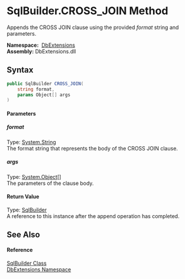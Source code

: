 SqlBuilder.CROSS_JOIN Method
============================
Appends the CROSS JOIN clause using the provided *format* string and parameters.

  **Namespace:**  [DbExtensions][1]  
  **Assembly:** DbExtensions.dll

Syntax
------

```csharp
public SqlBuilder CROSS_JOIN(
	string format,
	params Object[] args
)
```

#### Parameters

##### *format*
Type: [System.String][2]  
The format string that represents the body of the CROSS JOIN clause.

##### *args*
Type: [System.Object][3][]  
The parameters of the clause body.

#### Return Value
Type: [SqlBuilder][4]  
A reference to this instance after the append operation has completed.

See Also
--------

#### Reference
[SqlBuilder Class][4]  
[DbExtensions Namespace][1]  

[1]: ../README.md
[2]: https://docs.microsoft.com/dotnet/api/system.string
[3]: https://docs.microsoft.com/dotnet/api/system.object
[4]: README.md